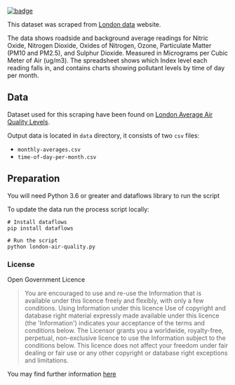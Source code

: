 <a className="gh-badge" href="https://datahub.io/core/london-air-quality"><img src="https://badgen.net/badge/icon/View%20on%20datahub.io/orange?icon=https://datahub.io/datahub-cube-badge-icon.svg&label&scale=1.25" alt="badge" /></a>

This dataset was scraped from [London data](https://data.london.gov.uk/) website.

The data shows roadside and background average readings for Nitric Oxide, Nitrogen Dioxide, Oxides of Nitrogen, Ozone, Particulate Matter (PM10 and PM2.5), and Sulphur Dioxide. Measured in Micrograms per Cubic Meter of Air (ug/m3). The spreadsheet shows which Index level each reading falls in, and contains charts showing pollutant levels by time of day per month.

## Data
Dataset used for this scraping have been found on [London Average Air Quality Levels](https://data.london.gov.uk/dataset/london-average-air-quality-levels).
 
Output data is located in `data` directory, it consists of two `csv` files:
* `monthly-averages.csv`
* `time-of-day-per-month.csv`

## Preparation
You will need Python 3.6 or greater and dataflows library to run the script

To update the data run the process script locally:

```
# Install dataflows
pip install dataflows

# Run the script
python london-air-quality.py
```

### License

Open Government Licence

> You are encouraged to use and re-use the Information that is available under this licence freely and flexibly, with only a few conditions.
Using Information under this licence
>Use of copyright and database right material expressly made available under this licence (the 'Information') indicates your acceptance of the terms and conditions below.
> The Licensor grants you a worldwide, royalty-free, perpetual, non-exclusive licence to use the Information subject to the conditions below.
> This licence does not affect your freedom under fair dealing or fair use or any other copyright or database right exceptions and limitations.

You may find further information [here](http://www.nationalarchives.gov.uk/doc/open-government-licence/version/3/)


